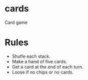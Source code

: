# cards

Card game

# Rules

- Shufle each stack.
- Make a hand of five cards.
- Get a card at the end of each turn.
- Loose if no chips or no cards.
